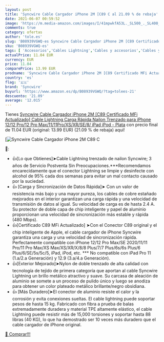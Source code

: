 ```yaml
---
layout: post
title: 'Syncwire Cable Cargador iPhone 2M [C89 C al 21.09 % de rebaja'
date: 2021-06-07 00:59:52
image: 'https://m.media-amazon.com/images/I/41mpwkfA53L._SL500_._SL400_.jpg'
comments: true
category: ofertas
author: 'tole.es'
slug: 'B08939VGWQ-es Syncwire Cable Cargador iPhone 2M [C89 Certificado MFi...'
sku: 'B08939VGWQ-es'
tags: [ 'Accesorios','Cables Lightning','Cables y accesorios','Cables y conectores','Informática','ipad','iphone','ipod','syncwire', ]
actualPrice: 11.04 EUR
currency: EUR
price: 11.04
comparePrice: 13.99 EUR
prodname: 'Syncwire Cable Cargador iPhone 2M [C89 Certificado MFi Actualizado] Cable Lightning Carga Rápida Nailon Trenzado para iPhone 12/12 Pro/12 Pro Max/11/11Pro/XS/XR/SE/8/ iPad  iPod - Plata'
country: 'es'
flag: '🇪🇸'
brand: 'Syncwire'
buyurl: 'https://www.amazon.es/dp/B08939VGWQ/?tag=tolees-21'
descuento: '21.09'
average: '12.015'
---
```


Tienes [Syncwire Cable Cargador iPhone 2M [C89 Certificado MFi Actualizado] Cable Lightning Carga Rápida Nailon Trenzado para iPhone 12/12 Pro/12 Pro Max/11/11Pro/XS/XR/SE/8/ iPad  iPod - Plata](https://www.amazon.es/dp/B08939VGWQ/?tag=tolees-21) con precio final de  11.04 EUR (original: 13.99 EUR) (21.09 %  de rebaja) aqui!

[![Syncwire Cable Cargador iPhone 2M [C89 C](https://m.media-amazon.com/images/I/41mpwkfA53L._SL500_._SL400_.jpg)](https://www.amazon.es/dp/B08939VGWQ/?tag=tolees-21)

🔎:

- 👍[Lo que Obtienes]➤Cable Lightning trenzado de nailon Syncwire; 3 años de Servicio Postventa Sin Preocupaciones.***Recomendamos encarecidamente que el conector Lightning se limpie y desinfecte con alcohol de 95% cada dos semanas para evitar un mal contacto causado por la suciedad.
- 👍 [Carga y Sincronización de Datos Rápida]➤ Con un valor de resistencia más bajo y una mayor pureza, los cables de cobre estañado mejorados en el interior garantizan una carga rápida y una velocidad de transmisión de datos al igual. Su velocidad de carga es de hasta 2.4 A. Su protector de doble capa de chip inteligente y papel de aluminio proporcionan una velocidad de sincronización más estable y rápida (480 Mbps).
- 👍[Certificado C89 MFi Actualizado] ➤Con el Conector C89 original y el chip inteligente de Apple, el cable cargador de iPhone Syncwire garantiza una carga y una velocidad de sincronización rápida. Perfectamente compatible con iPhone 12/12 Pro Max/SE 2020/11/11 Pro/11 Pro Max/XS Max/XS/XR/X/8/8 Plus/7/7 Plus/6s/6s Plus/6 Plus/6/SE/5s/5c/5, iPad, iPod, etc. *** No compatible con iPad Pro 11 (1.a/2.a Generación) y 12.9 (3.a/4.a Generación).
- 👍[Exterior Mejorado]➤Nylon de doble trenzado de alta calidad con tecnología de tejido de primera categoría que aportan al cable Syncwire Lightning un brillo metálico atractivo y suave. Su carcasa de aleación de aluminio se somete a un proceso de pulido único y luego se anodiza para obtener un color plateado metálico brillante/negro obsidiana.
- 👍 [Más Duradero]➤El conector de aluminio resiste el calor y la corrosión y evita conexiones sueltas. El cable lightning puede soportar pesos de hasta 15 kg. Fabricado con fibra a prueba de balas extremadamente duradera y material TPE altamente elástico, el cable Lightning puede resistir más de 15,000 torsiones y soportar hasta 88 libras (40 KG), lo que ha demostrado ser 10 veces más duradero que el cable cargador de iPhone original.

[🛒 Comprar!!!](https://www.amazon.es/dp/B08939VGWQ/?tag=tolees-21)
